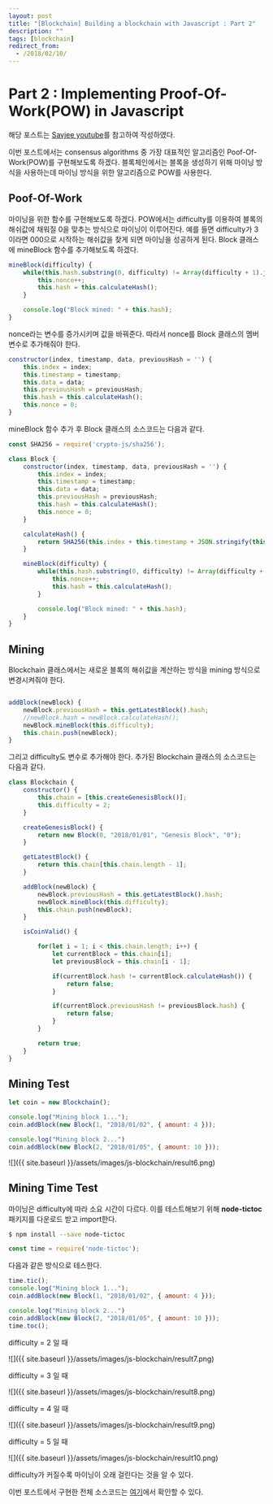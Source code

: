 ```yaml
---
layout: post
title: "[Blockchain] Building a blockchain with Javascript : Part 2"
description: ""
tags: [blockchain]
redirect_from:
  - /2018/02/10/
---
```


# Part 2 : Implementing Proof-Of-Work(POW) in Javascript

  해당 포스트는 [Savjee youtube](https://www.youtube.com/watch?v=HneatE69814&list=PLzvRQMJ9HDiTqZmbtFisdXFxul5k0F-Q4&index=2)를 참고하여 작성하였다.

  이번 포스트에서는 consensus algorithms 중 가장 대표적인 알고리즘인 Poof-Of-Work(POW)를 구현해보도록 하겠다. 블록체인에서는 블록을 생성하기 위해 마이닝 방식을 사용하는데 마이닝 방식을 위한 알고리즘으로 POW를 사용한다.

## Poof-Of-Work

  마이닝을 위한 함수를 구현해보도록 하겠다. POW에서는 difficulty를 이용하여 블록의 해쉬값에 채워질 0을 맞추는 방식으로 마이닝이 이루어진다. 예를 들면 difficulty가 3이라면 000으로 시작하는 해쉬값을 찾게 되면 마이닝을 성공하게 된다. Block 클래스에 mineBlock 함수를 추가해보도록 하겠다.

  ```js
  mineBlock(difficulty) {
      while(this.hash.substring(0, difficulty) != Array(difficulty + 1).join("0")) {
          this.nonce++;
          this.hash = this.calculateHash();
      }

      console.log("Block mined: " + this.hash);
  }
  ```

  nonce라는 변수를 증가시키며 값을 바꿔준다. 따라서 nonce를 Block
  클래스의 멤버변수로 추가해줘야 한다.

  ```js
  constructor(index, timestamp, data, previousHash = '') {
      this.index = index;
      this.timestamp = timestamp;
      this.data = data;
      this.previousHash = previousHash;
      this.hash = this.calculateHash();
      this.nonce = 0;
  }
  ```

  mineBlock 함수 추가 후 Block 클래스의 소스코드는 다음과 같다.

  ```js
  const SHA256 = require('crypto-js/sha256');

  class Block {
      constructor(index, timestamp, data, previousHash = '') {
          this.index = index;
          this.timestamp = timestamp;
          this.data = data;
          this.previousHash = previousHash;
          this.hash = this.calculateHash();
          this.nonce = 0;
      }

      calculateHash() {
          return SHA256(this.index + this.timestamp + JSON.stringify(this.data) + this.previousHash + this.nonce).toString();
      }

      mineBlock(difficulty) {
          while(this.hash.substring(0, difficulty) != Array(difficulty + 1).join("0")) {
              this.nonce++;
              this.hash = this.calculateHash();
          }

          console.log("Block mined: " + this.hash);
      }
  }
  ```

## Mining

  Blockchain 클래스에서는 새로운 블록의 해쉬값을 계산하는 방식을 mining 방식으로 변경시켜줘야 한다.

  ```js

  addBlock(newBlock) {
      newBlock.previousHash = this.getLatestBlock().hash;
      //newBlock.hash = newBlock.calculateHash();
      newBlock.mineBlock(this.difficulty);
      this.chain.push(newBlock);
  }
  ```

  그리고 difficulty도 변수로 추가해야 한다. 추가된 Blockchain 클래스의 소스코드는 다음과 같다.

  ```js
  class Blockchain {
      constructor() {
          this.chain = [this.createGenesisBlock()];
          this.difficulty = 2;
      }

      createGenesisBlock() {
          return new Block(0, "2018/01/01", "Genesis Block", "0");
      }

      getLatestBlock() {
          return this.chain[this.chain.length - 1];
      }

      addBlock(newBlock) {
          newBlock.previousHash = this.getLatestBlock().hash;
          newBlock.mineBlock(this.difficulty);
          this.chain.push(newBlock);
      }

      isCoinValid() {

          for(let i = 1; i < this.chain.length; i++) {
              let currentBlock = this.chain[i];
              let previousBlock = this.chain[i - 1];

              if(currentBlock.hash != currentBlock.calculateHash()) {
                  return false;
              }

              if(currentBlock.previousHash != previousBlock.hash) {
                  return false;
              }
          }

          return true;
      }
  }
  ```

## Mining Test

  ```js
  let coin = new Blockchain();

  console.log("Mining block 1...");
  coin.addBlock(new Block(1, "2018/01/02", { amount: 4 }));

  console.log("Mining block 2...")
  coin.addBlock(new Block(2, "2018/01/05", { amount: 10 }));
  ```

  ![]({{ site.baseurl }}/assets/images/js-blockchain/result6.png)

## Mining Time Test

  마이닝은 difficulty에 따라 소요 시간이 다르다. 이를 테스트해보기 위해 __node-tictoc__ 패키지를 다운로드 받고 import한다.

  ```sh
  $ npm install --save node-tictoc
  ```

  ```js
  const time = require('node-tictoc');
  ```

  다음과 같은 방식으로 테스한다.

  ```js
  time.tic();
  console.log("Mining block 1...");
  coin.addBlock(new Block(1, "2018/01/02", { amount: 4 }));

  console.log("Mining block 2...")
  coin.addBlock(new Block(2, "2018/01/05", { amount: 10 }));
  time.toc();
  ```

  difficulty = 2 일 때

  ![]({{ site.baseurl }}/assets/images/js-blockchain/result7.png)

  difficulty = 3 일 때

  ![]({{ site.baseurl }}/assets/images/js-blockchain/result8.png)

  difficulty = 4 일 때

  ![]({{ site.baseurl }}/assets/images/js-blockchain/result9.png)

  difficulty = 5 일 때

  ![]({{ site.baseurl }}/assets/images/js-blockchain/result10.png)

  difficulty가 커질수록 마이닝이 오래 걸린다는 것을 알 수 있다.

  이번 포스트에서 구현한 전체 소스코드는 [여기](https://github.com/qpakzk/JS-Blockchain/blob/master/part3/main.js)에서 확인할 수 있다.
